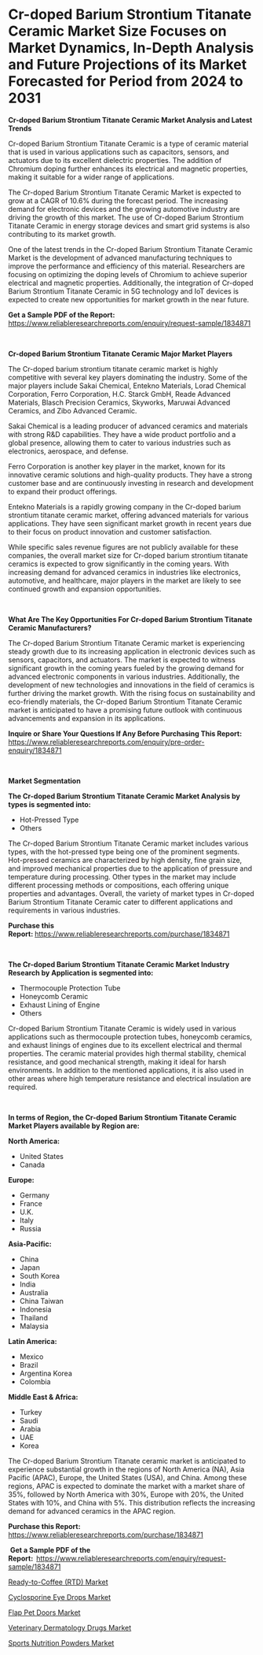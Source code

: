 <p><h1>Cr-doped Barium Strontium Titanate Ceramic Market Size Focuses on Market Dynamics, In-Depth Analysis and Future Projections of its Market Forecasted for Period from 2024 to 2031</h1></p><p><strong>Cr-doped Barium Strontium Titanate Ceramic Market Analysis and Latest Trends</strong></p>
<p><p>Cr-doped Barium Strontium Titanate Ceramic is a type of ceramic material that is used in various applications such as capacitors, sensors, and actuators due to its excellent dielectric properties. The addition of Chromium doping further enhances its electrical and magnetic properties, making it suitable for a wider range of applications.</p><p>The Cr-doped Barium Strontium Titanate Ceramic Market is expected to grow at a CAGR of 10.6% during the forecast period. The increasing demand for electronic devices and the growing automotive industry are driving the growth of this market. The use of Cr-doped Barium Strontium Titanate Ceramic in energy storage devices and smart grid systems is also contributing to its market growth.</p><p>One of the latest trends in the Cr-doped Barium Strontium Titanate Ceramic Market is the development of advanced manufacturing techniques to improve the performance and efficiency of this material. Researchers are focusing on optimizing the doping levels of Chromium to achieve superior electrical and magnetic properties. Additionally, the integration of Cr-doped Barium Strontium Titanate Ceramic in 5G technology and IoT devices is expected to create new opportunities for market growth in the near future.</p></p>
<p><strong>Get a Sample PDF of the Report:&nbsp;</strong> <a href="https://www.reliableresearchreports.com/enquiry/request-sample/1834871">https://www.reliableresearchreports.com/enquiry/request-sample/1834871</a></p>
<p>&nbsp;</p>
<p><strong>Cr-doped Barium Strontium Titanate Ceramic Major Market Players</strong></p>
<p><p>The Cr-doped barium strontium titanate ceramic market is highly competitive with several key players dominating the industry. Some of the major players include Sakai Chemical, Entekno Materials, Lorad Chemical Corporation, Ferro Corporation, H.C. Starck GmbH, Reade Advanced Materials, Blasch Precision Ceramics, Skyworks, Maruwai Advanced Ceramics, and Zibo Advanced Ceramic.</p><p>Sakai Chemical is a leading producer of advanced ceramics and materials with strong R&D capabilities. They have a wide product portfolio and a global presence, allowing them to cater to various industries such as electronics, aerospace, and defense.</p><p>Ferro Corporation is another key player in the market, known for its innovative ceramic solutions and high-quality products. They have a strong customer base and are continuously investing in research and development to expand their product offerings.</p><p>Entekno Materials is a rapidly growing company in the Cr-doped barium strontium titanate ceramic market, offering advanced materials for various applications. They have seen significant market growth in recent years due to their focus on product innovation and customer satisfaction.</p><p>While specific sales revenue figures are not publicly available for these companies, the overall market size for Cr-doped barium strontium titanate ceramics is expected to grow significantly in the coming years. With increasing demand for advanced ceramics in industries like electronics, automotive, and healthcare, major players in the market are likely to see continued growth and expansion opportunities.</p></p>
<p>&nbsp;</p>
<p><strong>What Are The Key Opportunities For Cr-doped Barium Strontium Titanate Ceramic Manufacturers?</strong></p>
<p><p>The Cr-doped Barium Strontium Titanate Ceramic market is experiencing steady growth due to its increasing application in electronic devices such as sensors, capacitors, and actuators. The market is expected to witness significant growth in the coming years fueled by the growing demand for advanced electronic components in various industries. Additionally, the development of new technologies and innovations in the field of ceramics is further driving the market growth. With the rising focus on sustainability and eco-friendly materials, the Cr-doped Barium Strontium Titanate Ceramic market is anticipated to have a promising future outlook with continuous advancements and expansion in its applications.</p></p>
<p><strong>Inquire or Share Your Questions If Any Before Purchasing This Report:</strong> <a href="https://www.reliableresearchreports.com/enquiry/pre-order-enquiry/1834871">https://www.reliableresearchreports.com/enquiry/pre-order-enquiry/1834871</a></p>
<p>&nbsp;</p>
<p><strong>Market Segmentation</strong></p>
<p><strong>The Cr-doped Barium Strontium Titanate Ceramic Market Analysis by types is segmented into:</strong></p>
<p><ul><li>Hot-Pressed Type</li><li>Others</li></ul></p>
<p><p>The Cr-doped Barium Strontium Titanate Ceramic market includes various types, with the hot-pressed type being one of the prominent segments. Hot-pressed ceramics are characterized by high density, fine grain size, and improved mechanical properties due to the application of pressure and temperature during processing. Other types in the market may include different processing methods or compositions, each offering unique properties and advantages. Overall, the variety of market types in Cr-doped Barium Strontium Titanate Ceramic cater to different applications and requirements in various industries.</p></p>
<p><strong>Purchase this Report:&nbsp;</strong><a href="https://www.reliableresearchreports.com/purchase/1834871">https://www.reliableresearchreports.com/purchase/1834871</a></p>
<p>&nbsp;</p>
<p><strong>The Cr-doped Barium Strontium Titanate Ceramic Market Industry Research by Application is segmented into:</strong></p>
<p><ul><li>Thermocouple Protection Tube</li><li>Honeycomb Ceramic</li><li>Exhaust Lining of Engine</li><li>Others</li></ul></p>
<p><p>Cr-doped Barium Strontium Titanate Ceramic is widely used in various applications such as thermocouple protection tubes, honeycomb ceramics, and exhaust linings of engines due to its excellent electrical and thermal properties. The ceramic material provides high thermal stability, chemical resistance, and good mechanical strength, making it ideal for harsh environments. In addition to the mentioned applications, it is also used in other areas where high temperature resistance and electrical insulation are required.</p></p>
<p>&nbsp;</p>
<p><strong>In terms of Region, the Cr-doped Barium Strontium Titanate Ceramic Market Players available by Region are:</strong></p>
<p>
    <p> <strong> North America: </strong>
        <ul>
            <li>United States</li>
            <li>Canada</li>
        </ul>
        </p> 
    <p> <strong> Europe: </strong>
        <ul>
            <li>Germany</li>
            <li>France</li>
            <li>U.K.</li>
            <li>Italy</li>
            <li>Russia</li>
        </ul>
        </p> 
    <p> <strong> Asia-Pacific: </strong>
        <ul>
            <li>China</li>
            <li>Japan</li>
            <li>South Korea</li>
            <li>India</li>
            <li>Australia</li>
            <li>China Taiwan</li>
            <li>Indonesia</li>
            <li>Thailand</li>
            <li>Malaysia</li>
        </ul>
        </p> 
    <p> <strong> Latin America: </strong>
        <ul>
            <li>Mexico</li>
            <li>Brazil</li>
            <li>Argentina Korea</li>
            <li>Colombia</li>
        </ul>
        </p> 
    <p> <strong> Middle East & Africa: </strong>
        <ul>
            <li>Turkey</li>
            <li>Saudi</li>
            <li>Arabia</li>
            <li>UAE</li>
            <li>Korea</li>
        </ul>
    </p>
    </p>
<p><p>The Cr-doped Barium Strontium Titanate ceramic market is anticipated to experience substantial growth in the regions of North America (NA), Asia Pacific (APAC), Europe, the United States (USA), and China. Among these regions, APAC is expected to dominate the market with a market share of 35%, followed by North America with 30%, Europe with 20%, the United States with 10%, and China with 5%. This distribution reflects the increasing demand for advanced ceramics in the APAC region.</p></p>
<p><strong>Purchase this Report: </strong><a href="https://www.reliableresearchreports.com/purchase/1834871">https://www.reliableresearchreports.com/purchase/1834871</a></p>
<p>&nbsp;<strong>Get a Sample PDF of the Report:&nbsp;&nbsp;</strong><a href="https://www.reliableresearchreports.com/enquiry/request-sample/1834871">https://www.reliableresearchreports.com/enquiry/request-sample/1834871</a></p>
<p><strong></strong></p>
<p><p><a href="https://issuu.com/reportprime-2/docs/ready-to-coffee-rtd-market-size-2030.pptx">Ready-to-Coffee (RTD) Market</a></p><p><a href="https://medium.com/@isidrowolff1908/cyclosporine-eye-drops-market-size-and-market-trends-complete-industry-overview-2024-to-2031-ae500d2e1c3e">Cyclosporine Eye Drops Market</a></p><p><a href="https://issuu.com/reportprime-2/docs/flap-pet-doors-market-size-2030.pptx">Flap Pet Doors Market</a></p><p><a href="https://medium.com/@jamesvasquez75/veterinary-dermatology-drugs-market-report-reveals-the-latest-trends-and-growth-opportunities-of-3b79477cd9d4">Veterinary Dermatology Drugs Market</a></p><p><a href="https://medium.com/@jamesvasquez75/sports-nutrition-powders-market-size-and-market-trends-complete-industry-overview-2024-to-2031-1e6188e51151">Sports Nutrition Powders Market</a></p></p>